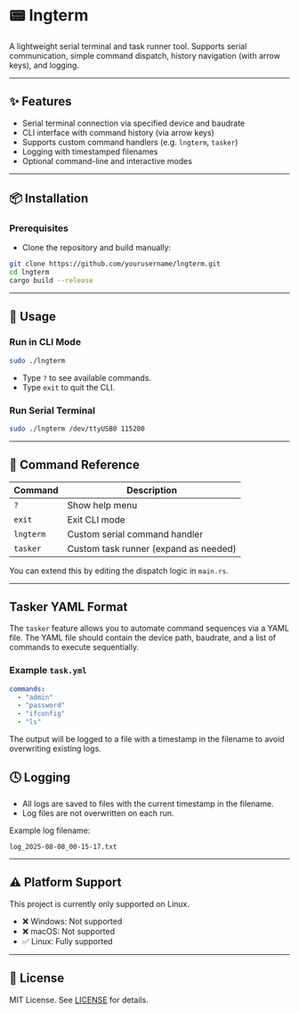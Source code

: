 # 📟 lngterm

A lightweight serial terminal and task runner tool. Supports serial communication, simple command dispatch, history navigation (with arrow keys), and logging.

---

## ✨ Features

- Serial terminal connection via specified device and baudrate  
- CLI interface with command history (via arrow keys)
- Supports custom command handlers (e.g. `lngterm`, `tasker`)
- Logging with timestamped filenames
- Optional command-line and interactive modes

---

## 📦 Installation

### Prerequisites

- Clone the repository and build manually:

```bash
git clone https://github.com/yourusername/lngterm.git
cd lngterm
cargo build --release
```

---

## 🚀 Usage

### Run in CLI Mode

```bash
sudo ./lngterm
```

- Type `?` to see available commands.
- Type `exit` to quit the CLI.

### Run Serial Terminal

```bash
sudo ./lngterm /dev/ttyUSB0 115200
```
---

## 🧠 Command Reference

| Command     | Description                                  |
|-------------|----------------------------------------------|
| `?`         | Show help menu                               |
| `exit`      | Exit CLI mode                                |
| `lngterm`   | Custom serial command handler                |
| `tasker`    | Custom task runner (expand as needed)        |

You can extend this by editing the dispatch logic in `main.rs`.

---

## Tasker YAML Format

The `tasker` feature allows you to automate command sequences via a YAML file. The YAML file should contain the device path, baudrate, and a list of commands to execute sequentially.

### Example `task.yml`

```yaml
commands:
  - "admin"
  - "password"
  - "ifconfig"
  - "ls"
```

The output will be logged to a file with a timestamp in the filename to avoid overwriting existing logs.


## 🕓 Logging

- All logs are saved to files with the current timestamp in the filename.
- Log files are not overwritten on each run.

Example log filename:

```
log_2025-08-08_00-15-17.txt
```

---

## ⚠️ Platform Support
This project is currently only supported on Linux.

- ❌ Windows: Not supported
- ❌ macOS: Not supported
- ✅ Linux: Fully supported

---

## 📄 License

MIT License. See [LICENSE](./LICENSE) for details.
